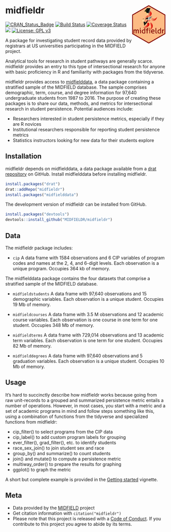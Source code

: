 
<!-- README.md is generated from README.Rmd. Please edit that file -->

# midfieldr <span class="border-wrap"><img src="man/figures/midfieldhex04.png" align="right" height="122" width="106" alt="logo.png"></span>

[![CRAN\_Status\_Badge](http://www.r-pkg.org/badges/version/midfieldr)](http://cran.r-project.org/package=midfieldr)
[![Build
Status](https://travis-ci.org/MIDFIELDR/midfieldr.svg?branch=master)](https://travis-ci.org/MIDFIELDR/midfieldr)
[![Coverage
Status](https://img.shields.io/codecov/c/github/MIDFIELDR/midfieldr/master.svg)](https://codecov.io/github/MIDFIELDR/midfieldr?branch=master)
[![](https://cranlogs.r-pkg.org/badges/grand-total/midfieldr)](https://cran.r-project.org/package=midfieldr)
[![License: GPL
v3](man/figures/License-GPL-v3-blue.svg)](https://www.gnu.org/licenses/gpl-3.0)

A package for investigating student record data provided by registrars
at US universities participating in the MIDFIELD project.

Analytical tools for research in student pathways are generally scarce.
midfieldr provides an entry to this type of intersectional research for
anyone with basic proficiency in R and familiarity with packages from
the tidyverse.

midfieldr provides access to
[midfielddata](https://midfieldr.github.io/midfielddata/), a data
package containing a stratified sample of the MIDFIELD database. The
sample comprises demographic, term, course, and degree information for
97,640 undergraduate students from 1987 to 2016. The purpose of creating
these packages is to share our data, methods, and metrics for
intersectional research in student persistence. Potential audiences
include:

  - Researchers interested in student persistence metrics, especially if
    they are R novices
  - Institutional researchers responsible for reporting student
    persistence metrics
  - Statistics instructors looking for new data for their students
    explore

## Installation

midfieldr depends on midfielddata, a data package available from a [drat
repository](https://midfieldr.github.io/drat/) on GitHub. Install
midfielddata before installing midfieldr.

``` r
install.packages("drat")
drat::addRepo("midfieldr")
install.packages("midfielddata")
```

The development version of midfieldr can be installed from GitHub.

``` r
install.packages("devtools")
devtools::install_github("MIDFIELDR/midfieldr")
```

## Data

The midfieldr package includes:

  - `cip` A data frame with 1584 observations and 6 CIP variables of
    program codes and names at the 2, 4, and 6-digit levels. Each
    observation is a unique program. Occupies 364 kb of memory.

The midfielddata package contains the four datasets that comprise a
stratified sample of the MIDFIELD database.

  - `midfieldstudents` A data frame with 97,640 observations and 15
    demographic variables. Each observation is a unique student.
    Occupies 19 Mb of memory.

  - `midfieldcourses` A data frame with 3.5 M observations and 12
    academic course variables. Each observation is one course in one
    term for one student. Occupies 348 Mb of memory.

  - `midfieldterms` A data frame with 729,014 observations and 13
    academic term variables. Each observation is one term for one
    student. Occupies 82 Mb of memory.

  - `midfielddegrees` A data frame with 97,640 observations and 5
    graduation variables. Each observation is a unique student. Occupies
    10 Mb of memory.

## Usage

It’s hard to succinctly describe how midfieldr works because going from
raw unit-records to a grouped and summarized persistence metric entails
a number of operations. However, in most cases, you start with a metric
and a set of academic programs in mind and follow steps something like
this, using a combination of functions from the tidyverse and
specialized functions from midfieldr:

  - cip\_filter() to select programs from the CIP data
  - cip\_label() to add custom program labels for grouping
  - ever\_filter(), grad\_filter(), etc. to identify students
  - race\_sex\_join() to join student sex and race
  - group\_by() and summarize() to count students
  - join() and mutate() to compute a persistence metric  
  - multiway\_order() to prepare the results for graphing
  - ggplot() to graph the metric

A short but complete example is provided in the [Getting
started](getting_started.html) vignette.

## Meta

  - Data provided by the
    [MIDFIELD](https://engineering.purdue.edu/MIDFIELD) project
  - Get citation information with `citation("midfieldr")`
  - Please note that this project is released with a [Code of
    Conduct](https://midfieldr.github.io/midfieldr/CONDUCT.html). If you
    contribute to this project you agree to abide by its terms.
